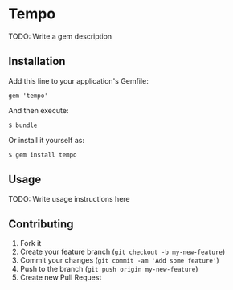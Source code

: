 # Tempo

TODO: Write a gem description

## Installation

Add this line to your application's Gemfile:

    gem 'tempo'

And then execute:

    $ bundle

Or install it yourself as:

    $ gem install tempo

## Usage

TODO: Write usage instructions here

## Contributing

1. Fork it
2. Create your feature branch (`git checkout -b my-new-feature`)
3. Commit your changes (`git commit -am 'Add some feature'`)
4. Push to the branch (`git push origin my-new-feature`)
5. Create new Pull Request
